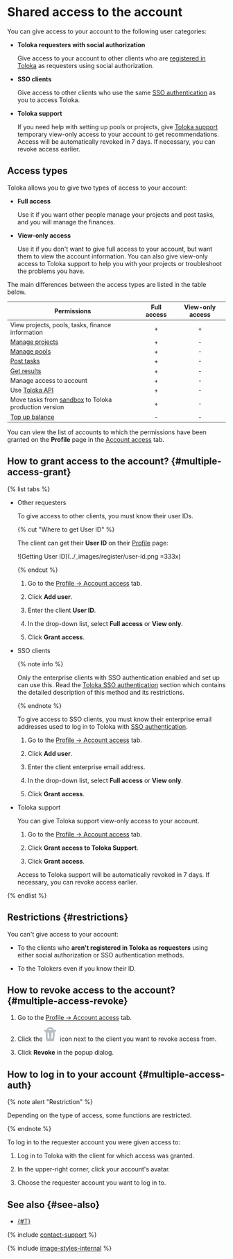 # Shared access to the account

You can give access to your account to the following user categories:

- **Toloka requesters with social authorization**

    Give access to your account to other clients who are [registered in Toloka](access.md) as requesters using social authorization.

- **SSO clients**

    Give access to other clients who use the same [SSO authentication](../sso/authentication.md) as you to access Toloka.

- **Toloka support**

    If you need help with setting up pools or projects, give [Toloka support](../troubleshooting/support.md) temporary view-only access to your account to get recommendations. Access will be automatically revoked in 7 days. If necessary, you can revoke access earlier.

## Access types

Toloka allows you to give two types of access to your account:

- **Full access**

    Use it if you want other people manage your projects and post tasks, and you will manage the finances.

- **View-only access**

    Use it if you don't want to give full access to your account, but want them to view the account information. You can also give view-only access to Toloka support to help you with your projects or troubleshoot the problems you have.

The main differences between the access types are listed in the table below.

Permissions | Full access | View-only access
----------- | :---------: | :--------------:
View projects, pools, tasks, finance information | + | +
[Manage projects](project.md) | + | -
[Manage pools](pool.md) | + | -
[Post tasks](task_upload.md) | + | -
[Get results](result-of-eval.md) | + | -
Manage access to account | + | -
Use [Toloka API](https://toloka.ai/docs/api/api-reference/) | + | -
Move tasks from [sandbox](sandbox.md) to Toloka production version | + | -
[Top up balance](refill.md) | - | -

You can view the list of accounts to which the permissions have been granted on the **Profile** page in the [Account access](https://platform.toloka.ai/requester/profile/access) tab.

## How to grant access to the account? {#multiple-access-grant}

{% list tabs %}

- Other requesters

  To give access to other clients, you must know their user IDs.

  {% cut "Where to get User ID" %}

  The client can get their **User ID** on their [Profile](https://platform.toloka.ai/requester/profile) page:

  ![Getting User ID](../_images/register/user-id.png =333x)

  {% endcut %}

  1. Go to the [Profile → Account access](https://platform.toloka.ai/requester/profile/access) tab.

  1. Click **Add user**.

  1. Enter the client **User ID**.

  1. In the drop-down list, select **Full access** or **View only**.

  1. Click **Grant access**.

- SSO clients

  {% note info %}

  Only the enterprise clients with SSO authentication enabled and set up can use this. Read the [Toloka SSO authentication](../sso/authentication.md) section which contains the detailed description of this method and its restrictions.

  {% endnote %}

  To give access to SSO clients, you must know their enterprise email addresses used to log in to Toloka with [SSO authentication](../sso/authentication.md).

  1. Go to the [Profile → Account access](https://platform.toloka.ai/requester/profile/access) tab.

  1. Click **Add user**.

  1. Enter the client enterprise email address.

  1. In the drop-down list, select **Full access** or **View only**.

  1. Click **Grant access**.

- Toloka support

  You can give Toloka support view-only access to your account.

  1. Go to the [Profile → Account access](https://platform.toloka.ai/requester/profile/access) tab.

  1. Click **Grant access to Toloka Support**.

  1. Click **Grant access**.

  Access to Toloka support will be automatically revoked in 7 days. If necessary, you can revoke access earlier.

{% endlist %}

## Restrictions {#restrictions}

You can't give access to your account:

- To the clients who **aren't registered in Toloka as requesters** using either social authorization or SSO authentication methods.

- To the Tolokers even if you know their ID.

## How to revoke access to the account? {#multiple-access-revoke}

1. Go to the [Profile → Account access](https://platform.toloka.ai/requester/profile/access) tab.

1. Click the ![Revoke access](../_images/register/revoke-access.svg) icon next to the client you want to revoke access from.

1. Click **Revoke** in the popup dialog.

## How to log in to your account {#multiple-access-auth}

{% note alert "Restriction" %}

Depending on the type of access, some functions are restricted.

{% endnote %}

To log in to the requester account you were given access to:

1. Log in to Toloka with the client for which access was granted.

1. In the upper-right corner, click your account's avatar.

1. Choose the requester account you want to log in to.

## See also {#see-also}

- [{#T}](access.md)

{% include [contact-support](../_includes/contact-support.md) %}

{% include [image-styles-internal](../../../_includes/image-styles-internal.md) %}
